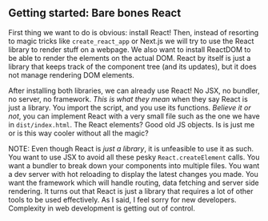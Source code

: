 ## Getting started: Bare bones React

First thing we want to do is obvious: install React! Then, instead of resorting to magic tricks like `create_react_app` or Next.js we will try to use the React library to render stuff on a webpage. We also want to install ReactDOM to be able to render the elements on the actual DOM. React by itself is just a library that keeps track of the component tree (and its updates), but it does not manage rendering DOM elements.

After installing both libraries, we can already use React! No JSX, no bundler, no server, no framework. *This is what they mean* when they say React is just a library. You import the script, and you use its functions. *Believe it or not*, you can implement React with a very small file such as the one we have in `dist/index.html`. The React elements? Good old JS objects. Is is just me or is this way cooler without all the magic?

NOTE: Even though React is _just a library_, it is unfeasible to use it as such. You want to use JSX to avoid all these pesky `React.createElement` calls. You want a bundler to break down your components into multiple files. You want a dev server with hot reloading to display the latest changes you made. You want the framework which will handle routing, data fetching and server side rendering. It turns out that React is just a library that requires a lot of other tools to be used effectively. As I said, I feel sorry for new developers. Complexity in web development is getting out of control.
